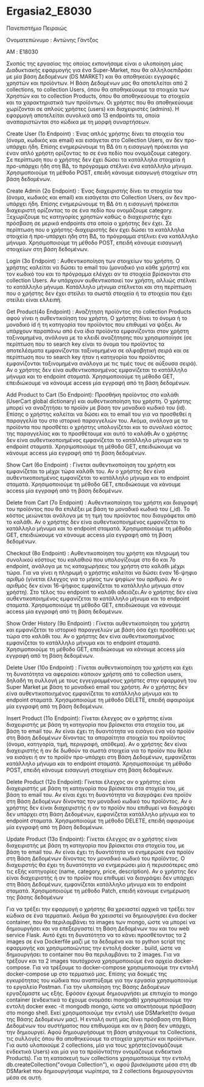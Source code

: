 # Ergasia2_E8030

Πανεπιστήμιο Πειραιώς

Ονοματεπώνυμο : Αντώνης Γάντζος

ΑΜ : E18030

Σκοπός της εργασίας της οποίας εκπονήσαμε είναι ο υλοποίηση μίας Διαδυκτιακής εφαρμογής για ένα Super-Market, που θα αλληλοεπιδράει με μία βάση Δεδομένων (DS MARKET) και θα αποθηκεύει εγγραφές χρηστών και προϊόντων. Η Βάση Δεδομένων μας θα αποτελείται από 2 collections, το collection Users, όπου θα αποθηκεύουμε τα στοιχεία των Χρηστών και το collection Products, όπου θα αποθηκεύουμε τα στοιχεία και τα χαρακτηριστικά των προϊόντων. Οι χρήστες που θα αποθηκεύουμε χωρίζονται σε απλούς χρήστες (users) και διαχειριστές (admins). Η εφαρμογή αποτελείται συνολικά από 13 endpoints τα, οποία αναπαριστώνται στο κώδικα με τη μορφή συναρτήσεων.  

Create User (1ο Endpoint) :   Ένας απλός χρήστης δίνει τα στοιχεία του (όνομα, κωδικός και email) και εισάγεται στο Collection Users, αν δεν προ-υπάρχει ήδη. Επίσης ενημερώνουμε τη ΒΔ ότι η εισαγωγή πρόκειται για έναν απλό χρήστη ορίζοντας το σε ένα πεδίο που ονομάζουμε category. Σε περίπτωση που ο χρήστης δεν έχει δώσει τα κατάλληλα στοιχεία ή προ-υπάρχει ήδη στη ΒΔ, το πρόγραμμα στέλνει ένα κατάλληλο μήνυμα. Χρησιμοποιούμε τη μέθοδο POST, επειδή κάνουμε εισαγωγή στοιχείων στη βάση δεδομένων.

Create Admin (2ο Endpoint) :   Ένας διαχειριστής δίνει τα στοιχεία του (όνομα, κωδικός και email) και εισάγεται στο Collection Users, αν δεν προ-υπάρχει ήδη. Επίσης ενημερώνουμε τη ΒΔ ότι η εισαγωγή πρόκειται διαχειριστή ορίζοντας το σε ένα πεδίο που ονομάζουμε category. Ξεχωρίζουμε τις κατηγορίες χρηστών καθώς ο διαχειριστής έχει πρόσβαση σε μερικά endpoints στα οποία ο χρήστης δεν έχει. Σε περίπτωση που ο χρήστης-διαχειριστής δεν έχει δώσει τα κατάλληλα στοιχεία ή προ-υπάρχει ήδη στη ΒΔ, το πρόγραμμα στέλνει ένα κατάλληλο μήνυμα. Χρησιμοποιούμε τη μέθοδο POST, επειδή κάνουμε εισαγωγή στοιχείων στη βάση δεδομένων.

Login (3ο Endpoint) : Αυθεντικοποίηση των στοιχείων του χρήστη. Ο χρήστης καλείται να δώσει το email του (μοναδικό για κάθε χρήστη) και τον κωδικό του και το πρόγραμμα ελέγχει αν τα στοιχεία βρίσκονται στο collection Users. Αν υπάρχουν αυθεντικοποιεί τον χρήστη, αλλιώς στέλνει το κατάλληλο μήνυμα. Κατάλληλο μήνυμα στέλνεται και στη περίπτωση που ο χρήστης δεν έχει στείλει τα σωστά στοιχεία ή τα στοιχεία που έχει στείλει είναι ελλειπή. 

Get Product(4ο Endpoint) : Αναζήτηση προϊόντος στο collection Products αφού γίνει η αυθεντικοίηση του χρήστη. Ο χρήστης δίνει το όνομα ή το μοναδικό id ή τη κατηγορία του προϊόντος που επιθυμεί να ψάξει. Αν υπάρχουν παραπάνω από ένα ίδια προϊόντα εμφανίζονται στον χρήστη ταξινομημένα, ανάλογα με το κλειδί αναζήτησης που χρησιμοποίησε (σε περίπτωση που το search key είναι το όνομα του προϊόντος τα αποτελέσματα εμφανίζονται ταξινομημένα σε αλφαβητική σειρά και σε περίπτωση που το search key ήταν η κατηγορία του προϊόντος εμφανίζονται ταξινομημένα ανάλογα με τις τιμές τους σε αύξουσα σειρά). Αν ο χρήστης δεν είνα αυθεντικοποιημένος εμφανίζεται το κατάλληλο μήνυμα και το endpoint σταματά. Χρησιμοποιούμε τη μέθοδο GET, επειδιώκουμε να κάνουμε access μία εγγραφή από τη βάση δεδομένων.

Add Product to Cart (5ο Endpoint): Προσθήκη προϊόντος στο καλάθι (UserCart global dictionary) και αυθεντικοποίηση του χρήστη. Ο χρήστης μπορεί να αναζητήσει το προϊόν με βάση τον μοναδικό κωδικό του (id). Επίσης ο χρήστης καλείται να δώσει και το email του για να προσθεθεί η παραγγελία του στο ιστορικό παραγγελιών του. Ακόμα, ανάλογα με τα προϊόντα που προσθέτει ο χρήστης υπολογίζεται και το συνολικό κόστος της παραγγελίας και το προσθέτουμε και αυτό το καλάθι.Αν ο χρήστης δεν είνα αυθεντικοποιημένος εμφανίζεται το κατάλληλο μήνυμα και το endpoint σταματά. Χρησιμοποιούμε τη μέθοδο GET, επειδιώκουμε να κάνουμε access μία εγγραφή από τη βάση δεδομένων.

Show Cart (6o Endpoint) : Γίνεται αυθεντικοποίηση του χρήστη και εμφανίζεται το μέχρι τώρα καλάθι του. Αν ο χρήστης δεν είνα αυθεντικοποιημένος εμφανίζεται το κατάλληλο μήνυμα και το endpoint σταματά. Χρησιμοποιούμε τη μέθοδο GET, επειδιώκουμε να κάνουμε access μία εγγραφή από τη βάση δεδομένων.

Delete from Cart (7ο Endpoint) : Αυθεντικοποίηση του χρήστη και διαγραφή του προϊόντος που θα επιλέξει με βάση το μοναδικό κωδικό του (_id). Το κόστος μειώνεται ανάλογα με τη τιμή του προϊόντος που διαγράφεται από το καλάθι. Αν ο χρήστης δεν είνα αυθεντικοποιημένος εμφανίζεται το κατάλληλο μήνυμα και το endpoint σταματά. Χρησιμοποιούμε τη μέθοδο GET, επειδιώκουμε να κάνουμε access μία εγγραφή από τη βάση δεδομένων.

Checkout (8o Endpoint) : Αυθεντικοποίηση του χρήστη και πληρωμή του συνολικού κόστους του καλαθιού που υπολογίζουμε στο 6ο και 7ο endpoint, ανάλογα με τις καταχωρήσεις του χρήστη στο καλάθι μέχρι τώρα. Για να γίνει η πληρωμή ο χρήστης καλείται να δώσει έναν 16-ψηφιο αριθμό (γίνεται έλεγχος για το μήκος των ψηφίων του αριθμού. Αν ο αριθμός δεν είναι 16-ψήφιος εμφανίζεται το κατάλληλο μήνυμα στον χρήστη). Στο τέλος του endpoint το καλάθι αδειάζει.Αν ο χρήστης δεν είνα αυθεντικοποιημένος εμφανίζεται το κατάλληλο μήνυμα και το endpoint σταματά. Χρησιμοποιούμε τη μέθοδο GET, επειδιώκουμε να κάνουμε access μία εγγραφή από τη βάση δεδομένων.

Show Order History (9o Endpoint) : Γίνεται αυθεντικοποίηση του χρήστη και εμφανίζεται το ιστορικό παραγγελιών με βάση όσα έχει προσθέσει ως τώρα στο καλάθι του. Αν ο χρήστης δεν είνα αυθεντικοποιημένος εμφανίζεται το κατάλληλο μήνυμα και το endpoint σταματά. Χρησιμοποιούμε τη μέθοδο GET, επειδιώκουμε να κάνουμε access μία εγγραφή από τη βάση δεδομένων.

Delete User (10o Endpoint) : Γίνεται αυθεντικοποίηση του χρήστη και έχει τη δυνατότητα να αφεραίσει κάποιον χρήστη από το collection users, δηλαδή τη συλλογή με τους εγγεγραμμένους χρήστες στην εφαρμογή του Super Market με βάση το μοναδικό email του χρήστη. Αν ο χρήστης δεν είνα αυθεντικοποιημένος εμφανίζεται το κατάλληλο μήνυμα και το endpoint σταματά. Χρησιμοποιούμε τη μέθοδο DELETE, επειδή αφαιρούμε μία εγγραφή από τη βάση δεδομένων.

Insert Product (11ο Endpoint): Γίνεται έλεγχος αν ο χρήστης είναι διαχειριστής με βάση τη κατηγορία που βρίσκεται στα στοχεία του, με βάση το email του. Αν είναι έχει τη δυαντότητα να εισάγει ένα νέο προϊόν στη Βάση Δεδομένων δίνοντας τα απαραίτητα στοιχεία του προϊόντος (όνομα, κατηγορία, τιμή, περιγραφή, απόθεμα). Αν ο χρήστης δεν είναι διαχειριστής ή αν δε δωθούν τα σωστά στοιχεία για το προϊόν που θέλει να εισάγει ή αν το προϊόν προ-υπάρχει στη Βάση Δεδομένων, εμφανίζεται κατάλληλο μήνυμα και το endpoint σταματά. Χρησιμοποιούμε τη μέθοδο POST, επειδή κάνουμε εισαγωγή στοιχείων στη βάση δεδομένων.

Delete Product (12ο Endpoint): Γίνεται έλεγχος αν ο χρήστης είναι διαχειριστής με βάση τη κατηγορία που βρίσκεται στα στοχεία του, με βάση το email του. Αν είναι έχει τη δυαντότητα να διαγράψει ένα προϊόν στη Βάση Δεδομένων δίνοντας τον μοναδικό κωδικό του  προϊόντος. Αν ο χρήστης δεν είναι διαχειριστής ή αν το  προϊόν που επιθυμεί να διαγράψει δεν υπάρχει στη Βάση Δεδομένων, εμφανίζεται κατάλληλο μήνυμα και το endpoint σταματά. Χρησιμοποιούμε τη μέθοδο DELETE, επειδή αφαιρούμε μία εγγραφή από τη βάση δεδομένων.

Update Product (13ο Endpoint): Γίνεται έλεγχος αν ο χρήστης είναι διαχειριστής με βάση τη κατηγορία που βρίσκεται στα στοχεία του, με βάση το email του. Αν είναι έχει τη δυαντότητα να ενημερώσε ένα προϊόν στη Βάση Δεδομένων δίνοντας τον μοναδικό κωδικό του  προϊόντος. Ο διαχειρστής θα έχει τη δυνατότητα να ενημερώσει μία ή περισσότερες από τις εξής κατηγορίες (name, category, price, description). Αν ο χρήστης δεν είναι διαχειριστής ή αν το  προϊόν που επιθυμεί να διαγράψει δεν υπάρχει στη Βάση Δεδομένων, εμφανίζεται κατάλληλο μήνυμα και το endpoint σταματά. Χρησιμοποιούμε τη μέθοδο Patch, επειδή κάνουμε ενημέρωση της βάσης δεδομένων

Για να τρέξει την εφαρμογή ο χρήστης θα χρειαστεί αρχικά να τρέξει τον κώδικα σε ένα τερματικό. Ακόμα θα χρειαστεί να δημιουργήσει ένα docker container, που θα περιλαμβάνει τα images των mongo, ώστε να μπορεί να δημιουργήσει και να επεξεργαστεί τη Βάση Δεδομένων του και του web service Flask. Αυτό έχει τη δυνατότητα να το κάνει προσθέτοντας τα 2 images σε ένα Dockerfile μαζί με τα δεδομένα και τo python script της εφαρμογής και χρησιμοποιώντας την εντολή docker . build, ώστε να δημιουργήσει το container που θα περιλαμβάνει τα 2 images. Για να τρέξουν και τα 2 images ταυτόχρονα χρησιμοποιούμε ένα αρχείο docker-compose. Για να τρέξουμε το docker-compose χρησιμοποιούμε την εντολή docker-compose up στο τερματικό μας.  Επίσης για δοκιμές της εγκυρότητας του κώδικα που αναπτύξαμε για την εργασία χρησιμοποιούμε το εργαλείο Postman. Για την υλοποίηση της Βάσης Δεδομένων εργαζόμαστε ως εξής. Εφόσον έχουμε δημιουργήσει με επιτυχία το mongo container (ενδεικτικά το έχουμε ονομάσει mongodb) χρησιμοποιούμε την εντολή docker exec -it mongodb mongo, ώστε να αποκτήσουμε πρόσβαση στο mongo shell. Εκεί χρησιμοποιούμε την εντολή use DSMarket(το όνομα της Βάσης Δεδομένων μας). Η εντολή αυτή μας δίνει πρόσβαση στη Βάση Δεδομένων του συστήματος που επιθυμούμε και αν η βάση δεν υπάρχει, την δημιουργεί. Αφού δημιουργήσουμε τη βάση φτιάχνουμε τα Collections, τις συλλογές όπου θα αποθηκεύουμε τα στοιχεία χρηστών και προϊόντων. Για αυτό υλοποιούμε 2 collections, μία για τους χρήστες(ονομάζουμε ενδεκτικά Users) και μία για τα προϊόντα(την ονομάζουμε ενδεικτικά Products). Για τη κατασκευή των collections χρησιμοποιούμε την εντολή db.createCollection("ονομα Collection"), κι αφού βρισκόμαστε μέσα στη db DSMarket που δημιουργήσαμε νωρίτερα, τα 2 collections δημιουργούνται μέσα σε αυτή.
